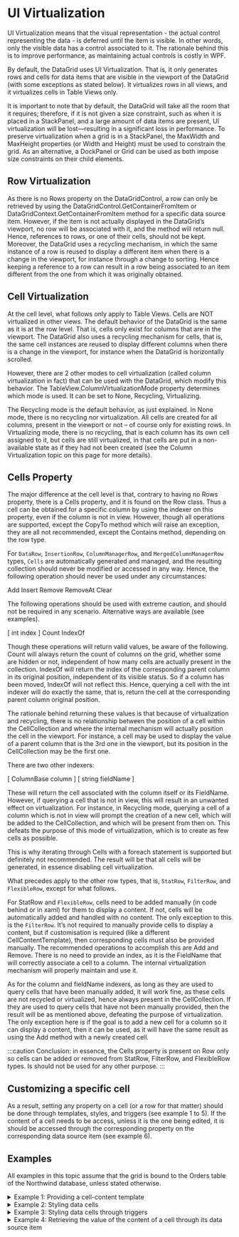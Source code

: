 # UI Virtualization

UI Virtualization means that the visual representation - the actual control representing the data - is deferred until the item is visible. In other words, only the visible data has a control associated to it. The rationale behind this is to improve performance, as maintaining actual controls is costly in WPF.
 
By default, the DataGrid uses UI Virtualization. That is, it only generates rows and cells for data items that are visible in the viewport of the DataGrid (with some exceptions as stated below). It virtualizes rows in all views, and it virtualizes cells in Table Views only.

It is important to note that by default, the DataGrid will take all the room that it requires; therefore, if it is not given a size constraint, such as when it is placed in a StackPanel, and a large amount of data items are present, UI virtualization will be lost—resulting in a significant loss in performance. To preserve virtualization when a grid is in a StackPanel, the MaxWidth and MaxHeight properties (or Width and Height) must be used to constrain the grid. As an alternative, a DockPanel or Grid can be used as both impose size constraints on their child elements.

## Row Virtualization
As there is no Rows property on the DataGridControl, a row can only be retrieved by using the DataGridControl.GetContainerFromItem or DataGridContext.GetContainerFromItem method for a specific data source item. However, if the item is not actually displayed in the DataGrid’s viewport, no row will be associated with it, and the method will return null. Hence, references to rows, or one of their cells, should not be kept. Moreover, the DataGrid uses a recycling mechanism, in which the same instance of a row is reused to display a different item when there is a change in the viewport, for instance through a change to sorting. Hence keeping a reference to a row can result in a row being associated to an item different from the one from which it was originally obtained.

## Cell Virtualization
At the cell level, what follows only apply to Table Views. Cells are NOT virtualized in other views. The default behavior of the DataGrid is the same as it is at the row level. That is, cells only exist for columns that are in the viewport. The DataGrid also uses a recycling mechanism for cells, that is, the same cell instances are reused to display different columns when there is a change in the viewport, for instance when the DataGrid is horizontally scrolled. 

However, there are 2 other modes to cell virtualization (called column virtualization in fact) that can be used with the DataGrid, which modify this behavior. The TableView.ColumnVirtualizationMode property determines which mode is used. It can be set to None, Recycling, Virtualizing.

The Recycling mode is the default behavior, as just explained. In None mode, there is no recycling nor virtualization. All cells are created for all columns, present in the viewport or not – of course only for existing rows. In Virtualizing mode, there is no recycling, that is each column has its own cell assigned to it, but cells are still virtualized, in that cells are put in a non-available state as if they had not been created (see the Column Virtualization topic on this page for more details).

## Cells Property
The major difference at the cell level is that, contrary to having no Rows property, there is a Cells property, and it is found on the Row class. Thus a cell can be obtained for a specific column by using the indexer on this property, even if the column is not in view. However, though all operations are supported, except the CopyTo method which will raise an exception, they are all not recommended, except the Contains method, depending on the row type.

For `DataRow`, `InsertionRow`, `ColumnManagerRow`, and `MergedColumnManagerRow` types, `Cells` are automatically generated and managed, and the resulting collection should never be modified or accessed in any way. Hence, the following operation should never be used under any circumstances:

Add
Insert
Remove
RemoveAt
Clear

The following operations should be used with extreme caution, and should not be required in any scenario. Alternative ways are available (see examples).

[ int index ]
Count
IndexOf

Though these operations will return valid values, be aware of the following. Count will always return the count of columns on the grid, whether some are hidden or not, independent of how many cells are actually present in the collection. IndexOf will return the index of the corresponding parent column in its original position, independent of its visible status. So if a column has been moved, IndexOf will not reflect this. Hence, querying a cell with the int indexer will do exactly the same, that is, return the cell at the corresponding parent column original position.

The rationale behind returning these values is that because of virtualization and recycling, there is no relationship between the position of a cell within the CellCollection and where the internal mechanism will actually position the cell in the viewport. For instance, a cell may be used to display the value of a parent column that is the 3rd one in the viewport, but its position in the CellCollection may be the first one.

There are two other indexers:

[ ColumnBase column ]
[ string fieldName ]

These will return the cell associated with the column itself or its FieldName. However, if querying a cell that is not in view, this will result in an unwanted effect on virtualization. For instance, in Recycling mode, querying a cell of a column which is not in view will prompt the creation of a new cell, which will be added to the CellCollection, and which will be present from then on. This defeats the purpose of this mode of virtualization, which is to create as few cells as possible.

This is why iterating through Cells with a foreach statement is supported but definitely not recommended. The result will be that all cells will be generated, in essence disabling cell virtualization.

What precedes apply to the other row types, that is, `StatRow`, `FilterRow`, and `FlexibleRow`, except for what follows.

For StatRow and `FlexibleRow`, cells need to be added manually (in code behind or in xaml) for them to display a content. If not, cells will be automatically added and handled with no content. The only exception to this is the `FilterRow`. It’s not required to manually provide cells to display a content, but if customisation is required (like a different CellContentTemplate), then corresponding cells must also be provided manually. The recommended operations to accomplish this are Add and Remove. There is no need to provide an index, as it is the FieldName that will correctly associate a cell to a column. The internal virtualization mechanism will properly maintain and use it.

As for the column and fieldName indexers, as long as they are used to query cells that have been manually added, it will work fine, as these cells are not recycled or virtualized, hence always present in the CellCollection. If they are used to query cells that have not been manually provided, then the result will be as mentioned above, defeating the purpose of virtualization. The only exception here is if the goal is to add a new cell for a column so it can display a content, then it can be used, as it will have the same result as using the Add method with a newly created cell.

:::caution
Conclusion: in essence, the Cells property is present on Row only so cells can be added or removed from StatRow, FilterRow, and FlexibleRow types.  Is should not be used for any other purpose.
:::

## Customizing a specific cell
As a result, setting any property on a cell (or a row for that matter) should be done through templates, styles, and triggers (see example 1 to 5).  If the content of a cell needs to be access, unless it is the one being edited, it is should be accessed through the corresponding property on the corresponding data source item (see example 6).

## Examples
All examples in this topic assume that the grid is bound to the Orders table of the Northwind database, unless stated otherwise.

<details>

  <summary>Example 1: Providing a cell-content template</summary>

  The following example demonstrates how to provide a new CellContentTemplate, using property element syntax, for a boolean column that displays a check mark when the cell's value is **true**, and an "x" when it is **false**.

  This example assumes that the grid is bound to the Products table of the Northwind database.

  ```xml
  <Grid xmlns:xcdg="http://schemas.xceed.com/wpf/xaml/datagrid">
    <Grid.Resources>
      <xcdg:DataGridCollectionViewSource x:Key="cvs_products"
                                      Source="{Binding Source={x:Static Application.Current},
                                                        Path=Products}"/>
    </Grid.Resources>
    <xcdg:DataGridControl x:Name="ProductsGrid"
                          ItemsSource="{Binding Source={StaticResource cvs_products}}">
        <xcdg:DataGridControl.Columns>
          <xcdg:Column FieldName="Discontinued">
            <xcdg:Column.CellContentTemplate>
                <DataTemplate>
                  <Image x:Name="img" Source="D:\true.png" Stretch="None" />
                      <DataTemplate.Triggers>
                        <DataTrigger Binding="{Binding}" Value="False">
                          <Setter TargetName="img" Property="Source" Value="D:\false.png" />
                        </DataTrigger>
                      </DataTemplate.Triggers>
                </DataTemplate>
            </xcdg:Column.CellContentTemplate>
          </xcdg:Column>
        </xcdg:DataGridControl.Columns>
    </xcdg:DataGridControl>
  </Grid>
  ```
</details>

<details>

  <summary>Example 2: Styling data cells</summary>

  The following example demonstrates how to change the foreground and background of the current cell.

  ```xml
    <Grid xmlns:xcdg="http://schemas.xceed.com/wpf/xaml/datagrid">
      <Grid.Resources>
        <Style TargetType="{x:Type xcdg:DataCell}">
          <Setter Property="CurrentForeground">
            <Setter.Value>
              <SolidColorBrush Color="Yellow"/>
            </Setter.Value>
            </Setter>
              <Setter Property="CurrentBackground">
                <Setter.Value>
              <SolidColorBrush Color="Orange"/>
            </Setter.Value>
          </Setter>
        </Style>
        <xcdg:DataGridCollectionViewSource x:Key="cvs_orders"
                                        Source="{Binding Source={x:Static Application.Current},
                                                          Path=Orders}"/>
      </Grid.Resources>
      <xcdg:DataGridControl x:Name="OrdersGrid"
                            ItemsSource="{Binding Source={StaticResource cvs_orders}}"/>
    </Grid>
  ```
</details>

<details>

  <summary>Example 3: Styling data cells through triggers</summary>

  The following example demonstrates how to change the background of all cells of a specific column.

  ```xml
    <Grid xmlns:xcdg="http://schemas.xceed.com/wpf/xaml/datagrid">
      <Grid.Resources>
        <Style TargetType="{x:Type xcdg:DataCell }">
          <Style.Triggers>
            <DataTrigger Binding="{Binding RelativeSource={RelativeSource Self}, Path=FieldName}"
                        Value="OrderID">
              <Setter Property="Background"
                      Value="DodgerBlue" />
            </DataTrigger>
          </Style.Triggers>
        </Style>
        <xcdg:DataGridCollectionViewSource x:Key="cvs_orders"
                                          Source="{Binding Source={x:Static Application.Current}, Path=Orders}"/>
      </Grid.Resources>
      <xcdg:DataGridControl x:Name="OrdersGrid"
                            ItemsSource="{Binding Source={StaticResource cvs_orders}}"/>
    </Grid>
  ```
  The following example demonstrates how to change the background of a cell with a specific value.
  ```XML
  <Grid xmlns:xcdg="http://schemas.xceed.com/wpf/xaml/datagrid">
    <Grid.Resources>
      <Style TargetType="{x:Type xcdg:DataCell }">
        <Style.Triggers>
          <MultiDataTrigger>
            <MultiDataTrigger.Conditions>
              <Condition Binding="{Binding RelativeSource={RelativeSource Self}, Path=ParentColumn.FieldName}"
                        Value="CustomerID" />
              <Condition Binding="{Binding Path=CustomerID}"
                        Value="VINET" />
            </MultiDataTrigger.Conditions>
            <Setter Property="Background"
                    Value="DarkOrange" />
          </MultiDataTrigger>
        </Style.Triggers>
      </Style>
      <xcdg:DataGridCollectionViewSource x:Key="cvs_orders"
                                        Source="{Binding Source={x:Static Application.Current}, Path=Orders}"/>
    </Grid.Resources>
    <xcdg:DataGridControl x:Name="OrdersGrid"
                          ItemsSource="{Binding Source={StaticResource cvs_orders}}"/>
  </Grid>
  ```
  The following example demonstrates how to change the background of a cell that has been edited but which value has not yet been committed to the data source item.  Note that the Cell.IsDirty property will be true only until the row is committed if DataGridControl.UpdateSourceTigger is set to RowEndingEdit – which is the default value of this property.
  ```XML
  <Grid xmlns:xcdg="http://schemas.xceed.com/wpf/xaml/datagrid">
    <Grid.Resources>
      <Style TargetType="{x:Type xcdg:DataCell }">
        <Style.Triggers>
          <DataTrigger Binding="{Binding RelativeSource={RelativeSource Self}, Path=IsDirty}"
                      Value="True">
            <Setter Property="Background"
                    Value="DeepSkyBlue" />
          </DataTrigger>
        </Style.Triggers>
      </Style>
      <xcdg:DataGridCollectionViewSource x:Key="cvs_orders"
                                        Source="{Binding Source={x:Static Application.Current}, Path=Orders}"/>
    </Grid.Resources>
    <xcdg:DataGridControl x:Name="OrdersGrid"
                          ItemsSource="{Binding Source={StaticResource cvs_orders}}"/>
  </Grid>
  ```
</details>

<details>

  <summary>Example 4: Retrieving the value of the content of a cell through its data source item</summary>

  The following example demonstrates how to show a tooltip on a DataRow which displays the value corresponding to the content of a cell of a hidden column.

  ```xml
    <Grid xmlns:xcdg="http://schemas.xceed.com/wpf/xaml/datagrid">
      <Grid.Resources>
        <Style TargetType="{x:Type xcdg:DataRow}">
          <EventSetter  Event="MouseEnter"
                        Handler="OnDataRowMouseEnter" />
        </Style>
        <xcdg:DataGridCollectionViewSource x:Key="cvs_orders"
                                          Source="{Binding Source={x:Static Application.Current}, Path=Orders}"/>
      </Grid.Resources>
      <xcdg:DataGridControl x:Name="OrdersGrid"
                            ItemsSource="{Binding Source={StaticResource cvs_orders}}" >
        <xcdg:DataGridControl.Columns>
          <xcdg:Column FieldName="OrderID"
                      Visible="False" />
        </xcdg:DataGridControl.Columns>
      </xcdg:DataGridControl>
    </Grid>
  ```
  ```csharp
    private void OnDataRowMouseEnter( object sender, MouseEventArgs e )
    {
      var dataRow = sender as Xceed.Wpf.DataGrid.DataRow;
      if( dataRow == null )
        return;
      var dataRowView = dataRow.DataContext as System.Data.DataRowView;
      if( dataRowView == null )
        return;
      dataRow.ToolTip = dataRowView.Row[ "OrderID" ].ToString();
    }
  ```
</details>